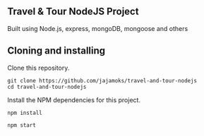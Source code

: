 ## Travel & Tour NodeJS Project

Built using Node.js, express, mongoDB, mongoose and others

## Cloning and installing
Clone this repository.
```
git clone https://github.com/jajamoks/travel-and-tour-nodejs
cd travel-and-tour-nodejs
```

Install the NPM dependencies for this project.
```
npm install
```
```
npm start
```
